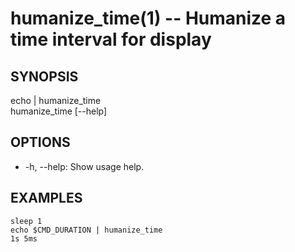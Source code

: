 humanize_time(1) -- Humanize a time interval for display
========================================================

## SYNOPSIS

echo <milliseconds elapsed> | humanize_time<br>
humanize_time [--help]<br>

## OPTIONS

* -h, --help:
    Show usage help.

## EXAMPLES

```fish
sleep 1
echo $CMD_DURATION | humanize_time
1s 5ms
```

